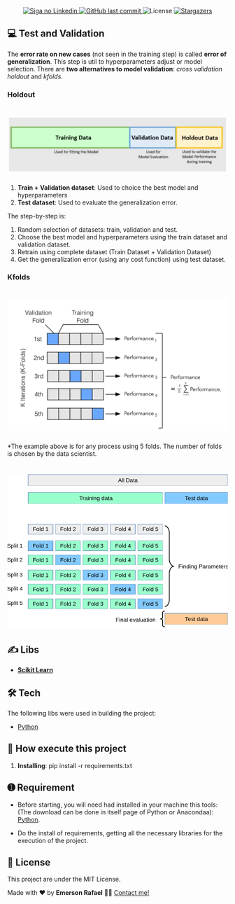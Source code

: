 <p align="center">
  	
  <a href="https://www.linkedin.com/in/emerson-rafael/">
    <img alt="Siga no Linkedin" src="https://img.shields.io/badge/LinkedIn-0077B5?style=for-the-badge&logo=linkedin&logoColor=white">
  </a>
	
  
  <a href="https://github.com/emersonrafaels/machine_learning/commits/main">
    <img alt="GitHub last commit" src="https://img.shields.io/github/last-commit/emersonrafaels/machine_learning">
  </a>

  <img alt="License" src="https://img.shields.io/badge/license-MIT-brightgreen">
   <a href="https://github.com/emersonrafaels/machine_learning/stargazers">
    <img alt="Stargazers" src="https://img.shields.io/github/stars/emersonrafaels/machine_learning?style=social">
  </a>
</p>


## 💻 Test and Validation

The **error rate on new cases** (not seen in the training step) is called **error of generalization**. 
This step is util to hyperparameters adjust or model selection. 
There are **two alternatives to model validation**: *cross validation holdout* and *kfolds*.

### Holdout

<h1 align="center">
    <img alt="Machine Learning - Tests and Validation - Holdout" title="#TEST_VALIDATION_HOLDOUT" src="./assets/Holdout_i.png" />
</h1>

1. **Train + Validation dataset**: Used to choice the best model and hyperparameters
2. **Test dataset**: Used to evaluate the generalization error.

The step-by-step is:

1. Random selection of datasets: train, validation and test.
2. Choose the best model and hyperparameters using the train dataset and validation dataset.
3. Retrain using complete dataset (Train Dataset + Validation Dataset)
4. Get the generalization error (using any cost function) using test dataset.

### Kfolds

<h1 align="center">
    <img alt="Machine Learning - Tests and Validation - Kfolds" title="#TEST_VALIDATION_KFOLDS" src="./assets/kfolds.png" />
</h1>

*The example above is for any process using 5 folds. The number of folds is chosen by the data scientist.

<h1 align="center">
    <img alt="Machine Learning - Tests and Validation - Kfolds" title="#TEST_VALIDATION_KFOLDS" src="./assets/grid_search_cross_validation.png" />
</h1>

## ✍️  Libs

 - **[Scikit Learn](https://scikit-learn.org/)**

## 🛠  Tech

The following libs were used in building the project:

- [Python]

## 🚀 How execute this project

1. **Installing**: pip install -r requirements.txt

## ➊ Requirement

- Before starting, you will need had installed in your machine this tools: (The download can be done in itself page of Python or Anacondaa):
[Python](https://www.anaconda.com/products/individual).

- Do the install of requirements, getting all the necessary libraries for the execution of the project.

## 📝 License

This project are under the MIT License.

Made with ❤️ by **Emerson Rafael** 👋🏽 [Contact me!](https://www.linkedin.com/in/emerson-rafael/)

[Python]: https://www.python.org/downloads/